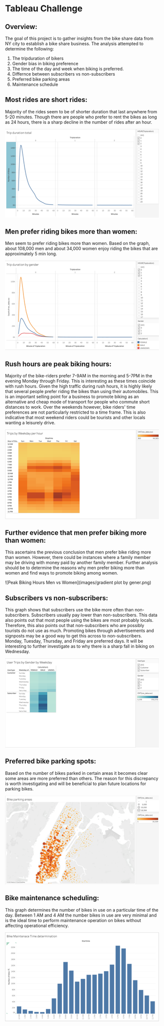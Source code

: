 # **Tableau Challenge**

## **Overview:**

The goal of this project is to gather insights from the bike share data from NY city to establish a bike share business. The analysis attempted to determine the following:

1. The tripduration of bikers
2. Gender bias in biking preference
3. The time of the day and week when biking is preferred.
4. Differnce between subscribers vs non-subscribers
5. Preferred bike parking areas
6. Maintenance schedule


## **Most rides are short rides:**

Majority of the rides seem to be of shorter duration that last anywhere from 5-20 minutes. Though there are people who prefer to rent the bikes as long as 24 hours, there is a sharp decline in the number of rides after an hour.

![Tripduration](images/Trip_duration_total.png)

## **Men prefer riding bikes more than women:**

Men seem to prefer riding bikes more than women. Based on the graph, about 108,000 men and about 34,000 women enjoy riding the bikes that are approximately 5 min long.

![Tripduration Men Vs Women](images/Trip_duration_by_gender.png)

## **Rush hours are peak biking hours:**

Majority of the bike-riders prefer 7-9AM in the morning and 5-7PM in the evening Monday through Friday. This is interesting as these times coincide with rush hours. Given the high traffic during rush hours, it is highly likely that several people prefer riding the bikes than using their automobiles. This is an important selling point for a business to promote biking as an alternative and cheap mode of transport for people who commute short distances to work. Over the weekends however, bike riders' time preferences are not particularly restricted to a time frame. This is also indicative that most weekend riders could be tourists and other locals wanting a leisurely drive.

![Peak Biking Hours](images/gradient_plot_total.png)

## **Further evidence that men prefer biking more than women:**

This ascertains the previous conclusion that men prefer bike riding more than women. However, there could be instances where a family member may be driving with money paid by another family member. Further analysis should be to determine the reasons why men prefer biking more than women and find ways to promote biking among women.

![Peak Biking Hours Men vs Women](images/gradient plot by gener.png)

## **Subscribers vs non-subscribers:**

This graph shows that subscribers use the bike more often than non-subscribers. Subscribers usually pay lower than non-subscribers. This data also points out that most people using the bikes are most probably locals. Therefore, this also points out that non-subscribers who are possibly tourists do not use as much. Promoting bikes through advertisements and signposts may be a good way to get this across to non-subscribers. Monday, Tuesday, Thursday, and Friday are preferred days. It will be interesting to further investigate as to why there is a sharp fall in biking on Wednesday.

![Subscribers vs Non-subscribers](images/subcribers_non.png)

## **Preferred bike parking spots:**

Based on the number of bikes parked in certain areas it becomes clear some areas are more preferred than others. The reason for this discrepancy is worth investigating and will be beneficial to plan future locations for parking bikes.

![Bike Parking Areas](images/bike_parking.png)

## **Bike maintenance scheduling:**

This graph determines the number of bikes in use on a particular time of the day. Between 1 AM and 4 AM the number bikes in use are very minimal and is the ideal time to perform maintenance operation on bikes without affecting operational efficiency.

![Bike Maintenance Schedule](images/maintainence.png)
